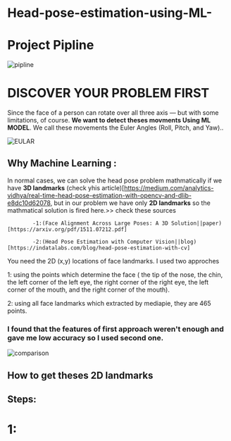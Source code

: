 # Head-pose-estimation-using-ML-
# Project Pipline 
![pipline](https://user-images.githubusercontent.com/84232181/221643685-e93bcfb6-e932-4f11-97cc-e954695a765b.png)


# **DISCOVER YOUR PROBLEM FIRST**

Since the face of a person can rotate over all three axis — but with some limitations, of course.  **We want to detect theses movments Using ML MODEL**. We call these movements the Euler Angles (Roll, Pitch, and Yaw)..

![EULAR](https://user-images.githubusercontent.com/84232181/221378945-98cf5323-cb2c-42ea-9c60-e93c6c2a3f7d.png)

## Why Machine Learning :

In normal cases, we can solve the head pose problem mathmatically if we have **3D landmarks** (check yhis article)[https://medium.com/analytics-vidhya/real-time-head-pose-estimation-with-opencv-and-dlib-e8dc10d62078, but in our problem we have only **2D landmarks** so the mathmatical solution is fired here.>> check these sources

            -1:(Face Alignment Across Large Poses: A 3D Solution||paper)[https://arxiv.org/pdf/1511.07212.pdf] 
            
            -2:(Head Pose Estimation with Computer Vision||blog)[https://indatalabs.com/blog/head-pose-estimation-with-cv]
You need the 2D (x,y) locations of face landmarks. I used two approches 

1: using the points which determine the face ( the tip of the nose, the chin, the left corner of the left eye, the right corner of the right eye, the left corner of the mouth, and the right corner of the mouth).

2: using all face landmarks which extracted by mediapie, they are 465 points.

### I found that the features of first approach weren't enough and gave me low accuracy so I used second one.

![comparison](https://user-images.githubusercontent.com/84232181/221622425-9fb13999-a306-4bef-af67-a32629e6ad7d.png)

            
##  How to get theses 2D landmarks 


## Steps:

# 1:



